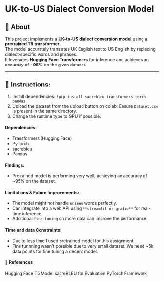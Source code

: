 

# UK-to-US Dialect Conversion Model  

## 📌 About  
This project implements a **UK-to-US dialect conversion model** using a **pretrained T5 transformer**.  
The model accurately translates UK English text to US English by replacing dialect-specific words and phrases.  
It leverages **Hugging Face Transformers** for inference and achieves an accuracy of **~95%** on the given dataset.  

---

## 🚀 Instructions:

1. Install dependencies: `!pip install sacrebleu transformers torch pandas`
2. Upload the dataset from the upload button on colab: Ensure `Dataset.csv` is present in the same directory.
3. Change the runtime type to GPU if possible.

#### Dependencies:
- Transformers (Hugging Face)
- PyTorch
- sacrebleu
- Pandas

#### Findings:
- Pretrained model is performing very well, achieving an accuracy of ~95% on the dataset.


#### Limitations & Future Improvements:
- The model might not handle `unseen` words perfectly.
- Can integrate into a web API using `**streamlit or gradio**` for real-time inference
- Additional `fine-tuning` on more data can improve the performance.


#### Time and data Constraints:
- Due to less time I used pretrained model for this assignment.
- Fine tunnning wasn't possible due to very small dataset. We need ~5k data points for fine tuning a decent model.

#### 🔗 References
Hugging Face T5 Model
sacreBLEU for Evaluation
PyTorch Framework
